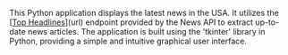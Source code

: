 This Python application displays the latest news in the USA. It utilizes the [[Top Headlines](https://newsapi.org/docs/endpoints/top-headlines)](url) endpoint provided by the News API to extract up-to-date news articles. The application is built using the 'tkinter' library in Python, providing a simple and intuitive graphical user interface.
